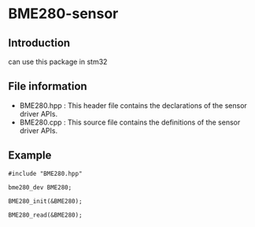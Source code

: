 # BME280-sensor

## Introduction
can use this package in stm32

## File information
- BME280.hpp : This header file contains the declarations of the sensor driver APIs.
- BME280.cpp : This source file contains the definitions of the sensor driver APIs.

## Example
```c=
#include "BME280.hpp"

bme280_dev BME280;

BME280_init(&BME280);

BME280_read(&BME280);

```